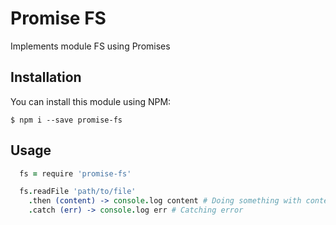 # Promise FS
Implements module FS using Promises

## Installation
You can install this module using NPM:

```
$ npm i --save promise-fs
```

## Usage

```coffee
  fs = require 'promise-fs'

  fs.readFile 'path/to/file'
    .then (content) -> console.log content # Doing something with content
    .catch (err) -> console.log err # Catching error
```
